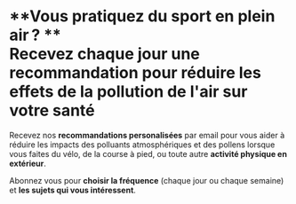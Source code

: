 # **Vous pratiquez du sport en plein air&#8239;? ** <br/>Recevez chaque jour une recommandation pour réduire les effets de la **pollution de l'air** sur votre santé

Recevez nos **recommandations personalisées** par email pour vous aider à réduire les impacts des polluants atmosphériques et des pollens lorsque vous faites du vélo, de la course à pied, ou toute autre **activité physique en extérieur**.

Abonnez vous pour **choisir la fréquence** (chaque jour ou chaque semaine) et **les sujets qui vous intéressent**.

